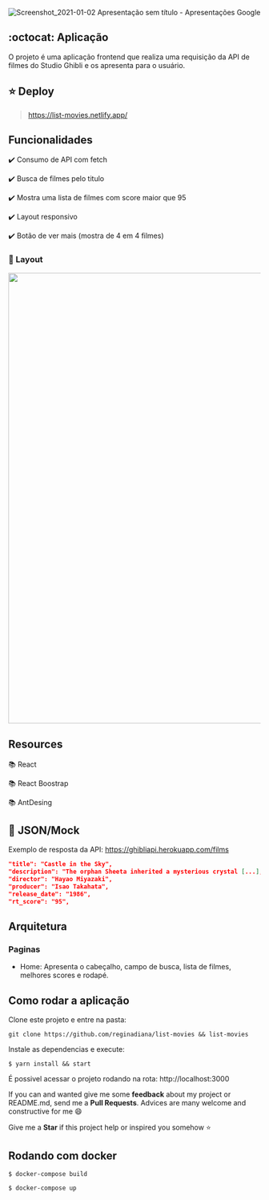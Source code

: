 ![Screenshot_2021-01-02 Apresentação sem título - Apresentações Google](https://user-images.githubusercontent.com/46378210/103469484-3d825a80-4d44-11eb-8071-c131b397a551.png)

## :octocat: Aplicação

O projeto é uma aplicação frontend que realiza uma requisição da API de filmes do Studio Ghibli e os apresenta para o usuário.

## :star: Deploy

> https://list-movies.netlify.app/

## Funcionalidades

:heavy_check_mark: Consumo de API com fetch

:heavy_check_mark: Busca de filmes pelo titulo

:heavy_check_mark: Mostra uma lista de filmes com score maior que 95 

:heavy_check_mark: Layout responsivo

:heavy_check_mark: Botão de ver mais (mostra de 4 em 4 filmes)

### :iphone: Layout 

<img src="https://user-images.githubusercontent.com/46378210/170803030-7e655062-d812-42e3-ade0-ed23c21776e8.png" width="900" />

## Resources

:books: React

:books: React Boostrap

:books: AntDesing 

## :floppy_disk: JSON/Mock

Exemplo de resposta da API: https://ghibliapi.herokuapp.com/films

```json
"title": "Castle in the Sky",
"description": "The orphan Sheeta inherited a mysterious crystal [...],
"director": "Hayao Miyazaki",
"producer": "Isao Takahata",
"release_date": "1986",
"rt_score": "95",
```

## Arquitetura

### Paginas

- Home: Apresenta o cabeçalho, campo de busca, lista de filmes, melhores scores e rodapé.

## Como rodar a aplicação

Clone este projeto e entre na pasta:

```
git clone https://github.com/reginadiana/list-movies && list-movies
```
Instale as dependencias e execute:

```
$ yarn install && start
```

É possivel acessar o projeto rodando na rota: http://localhost:3000

If you can and wanted give me some **feedback** about my project or README.md, send me a **Pull Requests**. Advices are many welcome and constructive for me :smile:

Give me a **Star** if this project help or inspired you somehow :star:

## Rodando com docker 

```
$ docker-compose build
```

```
$ docker-compose up
```

